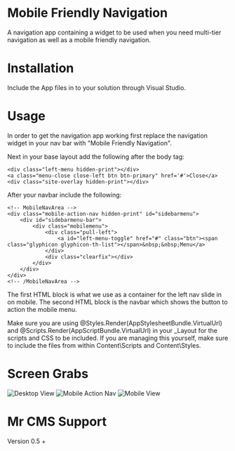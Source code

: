 # Mobile Friendly Navigation
A navigation app containing a widget to be used when you need multi-tier navigation as well as a mobile friendly navigation.

# Installation
Include the App files in to your solution through Visual Studio.

# Usage
In order to get the navigation app working first replace the navigation widget in your nav bar with "Mobile Friendly Navigation".

Next in your base layout add the following after the body tag:

	<div class="left-menu hidden-print"></div>
    <a class="menu-close close-left btn btn-primary" href='#'>Close</a>
    <div class="site-overlay hidden-print"></div>

After your navbar include the following:

	<!-- MobileNavArea -->
    <div class="mobile-action-nav hidden-print" id="sidebarmenu">
        <div id="sidebarmenu-bar">
            <div class="mobilemenu">
                <div class="pull-left">
                    <a id="left-menu-toggle" href="#" class="btn"><span class="glyphicon glyphicon-th-list"></span>&nbsp;&nbsp;Menu</a>
                </div>
                <div class="clearfix"></div>
            </div>
        </div>
    </div>
    <!-- /MobileNavArea -->

The first HTML block is what we use as a container for the left nav slide in on mobile. The second HTML block is the navbar which shows the button to action the mobile menu.

Make sure you are using @Styles.Render(AppStylesheetBundle.VirtualUrl) and @Scripts.Render(AppScriptBundle.VirtualUrl) in your _Layout for the scripts and CSS to be included. If you are managing this yourself, make sure to include the files from within Content\Scripts and Content\Styles.

# Screen Grabs

![Desktop View](https://mrcms.blob.core.windows.net/web/1/mobile-friendly-navigation/mobile-nav-1.png)
![Mobile Action Nav](https://mrcms.blob.core.windows.net/web/1/mobile-friendly-navigation/mobile-nav-1.png)
![Mobile View](https://mrcms.blob.core.windows.net/web/1/mobile-friendly-navigation/mobile-nav-1.png)

# Mr CMS Support
Version 0.5 +